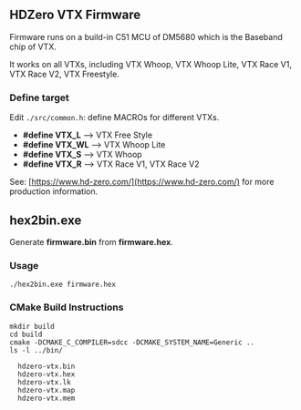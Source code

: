 ## HDZero VTX Firmware

Firmware runs on a build-in C51 MCU of DM5680 which is the Baseband chip of VTX.

It works on all VTXs, including VTX Whoop, VTX Whoop Lite, VTX Race V1, VTX Race V2, VTX Freestyle.

### Define target

Edit `./src/common.h`: define MACROs for different VTXs.

* **#define VTX_L**   --> VTX Free Style
* **#define VTX_WL**  --> VTX Whoop Lite
* **#define VTX_S**   --> VTX Whoop
* **#define VTX_R**   --> VTX Race V1, VTX Race V2

See: [https://www.hd-zero.com/](https://www.hd-zero.com/) for more production information.

## hex2bin.exe

Generate **firmware.bin** from **firmware.hex**.

### Usage

```
./hex2bin.exe firmware.hex
```

### CMake Build Instructions
```
mkdir build
cd build
cmake -DCMAKE_C_COMPILER=sdcc -DCMAKE_SYSTEM_NAME=Generic ..
ls -l ../bin/

  hdzero-vtx.bin
  hdzero-vtx.hex
  hdzero-vtx.lk
  hdzero-vtx.map
  hdzero-vtx.mem
```
